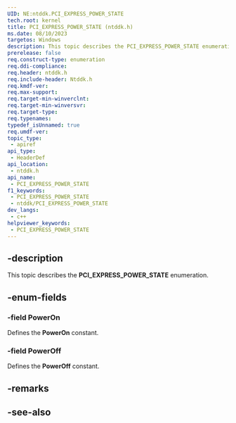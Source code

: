```yaml
---
UID: NE:ntddk.PCI_EXPRESS_POWER_STATE
tech.root: kernel
title: PCI_EXPRESS_POWER_STATE (ntddk.h)
ms.date: 08/10/2023
targetos: Windows
description: This topic describes the PCI_EXPRESS_POWER_STATE enumeration (ntddk.h).
prerelease: false
req.construct-type: enumeration
req.ddi-compliance: 
req.header: ntddk.h
req.include-header: Ntddk.h
req.kmdf-ver: 
req.max-support: 
req.target-min-winverclnt: 
req.target-min-winversvr: 
req.target-type: 
req.typenames: 
typedef_isUnnamed: true
req.umdf-ver: 
topic_type:
 - apiref
api_type:
 - HeaderDef
api_location:
 - ntddk.h
api_name:
 - PCI_EXPRESS_POWER_STATE
f1_keywords:
 - PCI_EXPRESS_POWER_STATE
 - ntddk/PCI_EXPRESS_POWER_STATE
dev_langs:
 - c++
helpviewer_keywords:
 - PCI_EXPRESS_POWER_STATE
---
```


## -description

This topic describes the **PCI_EXPRESS_POWER_STATE** enumeration.

## -enum-fields

### -field PowerOn

Defines the **PowerOn** constant.

### -field PowerOff

Defines the **PowerOff** constant.

## -remarks

## -see-also
